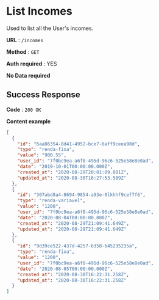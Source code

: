 # List Incomes

Used to list all the User's incomes.

**URL** : `/incomes`

**Method** : `GET`

**Auth required** : YES

**No Data required**

## Success Response

**Code** : `200 OK`

**Content example**

```json
[
  {
    "id": "6aa86354-8d41-4952-bce7-6aff9ceea98d",
    "type": "renda-fixa",
    "value": "900.55",
    "user_id": "7f0bc9ea-a6f8-495d-96c6-525e58e8e0ad",
    "date": "2019-10-01T00:00:00.000Z",
    "created_at": "2020-08-29T20:01:09.801Z",
    "updated_at": "2020-08-30T16:27:53.589Z"
  },
  {
    "id": "307abd8a4-8694-9854-a93e-0lkhhf9cef7f6",
    "type": "renda-variavel",
    "value": "1200",
    "user_id": "7f0bc9ea-a6f8-495d-96c6-525e58e8e0ad",
    "date": "2020-08-04T00:00:00.000Z",
    "created_at": "2020-08-29T21:09:41.649Z",
    "updated_at": "2020-08-29T21:09:41.649Z"
  },
  {
    "id": "9d39ce522-437d-4257-b358-b45235235a",
    "type": "renda-fixa",
    "value": "1200",
    "user_id": "7f0bc9ea-a6f8-495d-96c6-525e58e8e0ad",
    "date": "2020-08-05T00:00:00.000Z",
    "created_at": "2020-08-30T16:22:31.258Z",
    "updated_at": "2020-08-30T16:22:31.258Z"
  }
]
```
